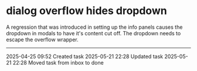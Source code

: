 dialog overflow hides dropdown
===

A regression that was introduced in setting up the info panels causes the dropdown in modals to have it's content cut off. The dropdown needs to escape the overflow wrapper.

---

2025-04-25 09:52	Created task
2025-05-21 22:28	Updated task
2025-05-21 22:28	Moved task from inbox to done